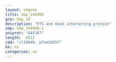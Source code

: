 ```yaml
---
layout: smgene
title: Smp_144960
grp: Smp_14
description: "FTS and Hook interacting protein"
smp: Smp_144960.1
uniprot: "G4VJR7"
length:  4512
cdd: "cl10940, pfam10257"
kk: ns
categories: sm
---
```

